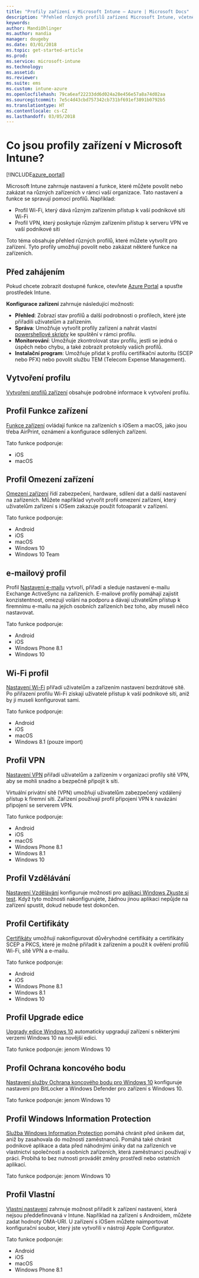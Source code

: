 ```yaml
---
title: "Profily zařízení v Microsoft Intune – Azure | Microsoft Docs"
description: "Přehled různých profilů zařízení Microsoft Intune, včetně funkcí, omezení, e-mailu, Wi-Fi, VPN, vzdělávání, certifikátů, upgradu Windows 10, BitLockeru a Windows Defenderu, Windows Information Protection a nastavení konfigurace vlastních zařízení na portálu Azure Portal Tento profil použijte ke správě a ochraně dat a zařízení ve vaší společnosti."
keywords: 
author: MandiOhlinger
ms.author: mandia
manager: dougeby
ms.date: 03/01/2018
ms.topic: get-started-article
ms.prod: 
ms.service: microsoft-intune
ms.technology: 
ms.assetid: 
ms.reviewer: 
ms.suite: ems
ms.custom: intune-azure
ms.openlocfilehash: 79ca6eaf22233dd6d024a28e456e57a8a74d02aa
ms.sourcegitcommit: 7e5c4d43cbd757342cb731bf691ef3891b0792b5
ms.translationtype: HT
ms.contentlocale: cs-CZ
ms.lasthandoff: 03/05/2018
---
```

# <a name="what-are-microsoft-intune-device-profiles"></a>Co jsou profily zařízení v Microsoft Intune?

[!INCLUDE[azure_portal](./includes/azure_portal.md)]

Microsoft Intune zahrnuje nastavení a funkce, které můžete povolit nebo zakázat na různých zařízeních v rámci vaší organizace. Tato nastavení a funkce se spravují pomocí profilů. Například: 

- Profil Wi-Fi, který dává různým zařízením přístup k vaší podnikové síti Wi-Fi
- Profil VPN, který poskytuje různým zařízením přístup k serveru VPN ve vaší podnikové síti

Toto téma obsahuje přehled různých profilů, které můžete vytvořit pro zařízení. Tyto profily umožňují povolit nebo zakázat některé funkce na zařízeních.

## <a name="before-you-begin"></a>Před zahájením
Pokud chcete zobrazit dostupné funkce, otevřete [Azure Portal](https://portal.azure.com) a spusťte prostředek Intune. 

**Konfigurace zařízení** zahrnuje následující možnosti:

- **Přehled**: Zobrazí stav profilů a další podrobnosti o profilech, které jste přiřadili uživatelům a zařízením.
- **Správa**: Umožňuje vytvořit profily zařízení a nahrát vlastní [powershellové skripty](intune-management-extension.md) ke spuštění v rámci profilu.
- **Monitorování**: Umožňuje zkontrolovat stav profilu, jestli se jedná o úspěch nebo chybu, a také zobrazit protokoly vašich profilů.
- **Instalační program**: Umožňuje přidat k profilu certifikační autoritu (SCEP nebo PFX) nebo povolit službu TEM (Telecom Expense Management).

## <a name="create-the-profile"></a>Vytvoření profilu

[Vytvoření profilů zařízení](device-profile-create.md) obsahuje podrobné informace k vytvoření profilu. 

## <a name="device-features-profile"></a>Profil Funkce zařízení

[Funkce zařízení](device-features-configure.md) ovládají funkce na zařízeních s iOSem a macOS, jako jsou třeba AirPrint, oznámení a konfigurace sdílených zařízení.

Tato funkce podporuje:  
- iOS 
- macOS

## <a name="device-restrictions-profile"></a>Profil Omezení zařízení
[Omezení zařízení](device-restrictions-configure.md) řídí zabezpečení, hardware, sdílení dat a další nastavení na zařízeních. Můžete například vytvořit profil omezení zařízení, který uživatelům zařízení s iOSem zakazuje použít fotoaparát v zařízení. 

Tato funkce podporuje: 

- Android
- iOS
- macOS
- Windows 10
- Windows 10 Team

## <a name="email-profile"></a>e-mailový profil
Profil [Nastavení e-mailu](email-settings-configure.md) vytvoří, přiřadí a sleduje nastavení e-mailu Exchange ActiveSync na zařízeních. E-mailové profily pomáhají zajistit konzistentnost, omezují volání na podporu a dávají uživatelům přístup k firemnímu e-mailu na jejich osobních zařízeních bez toho, aby museli něco nastavovat. 

Tato funkce podporuje: 

- Android
- iOS
- Windows Phone 8.1
- Windows 10

## <a name="wi-fi-profile"></a>Wi-Fi profil
[Nastavení Wi-Fi](wi-fi-settings-configure.md) přiřadí uživatelům a zařízením nastavení bezdrátové sítě. Po přiřazení profilu Wi-Fi získají uživatelé přístup k vaší podnikové síti, aniž by ji museli konfigurovat sami. 

Tato funkce podporuje: 

- Android
- iOS
- macOS
- Windows 8.1 (pouze import)

## <a name="vpn-profile"></a>Profil VPN
[Nastavení VPN](vpn-settings-configure.md) přiřadí uživatelům a zařízením v organizaci profily sítě VPN, aby se mohli snadno a bezpečně připojit k síti. 

Virtuální privátní sítě (VPN) umožňují uživatelům zabezpečený vzdálený přístup k firemní síti. Zařízení používají profil připojení VPN k navázání připojení se serverem VPN. 

Tato funkce podporuje: 

- Android
- iOS
- macOS
- Windows Phone 8.1
- Windows 8.1
- Windows 10

## <a name="education-profile"></a>Profil Vzdělávání
[Nastavení Vzdělávání](education-settings-configure.md) konfiguruje možnosti pro [aplikaci Windows Zkuste si test](https://education.microsoft.com/gettrained/win10takeatest). Když tyto možnosti nakonfigurujete, žádnou jinou aplikaci nepůjde na zařízení spustit, dokud nebude test dokončen.

## <a name="certificates-profile"></a>Profil Certifikáty
[Certifikáty](certificates-configure.md) umožňují nakonfigurovat důvěryhodné certifikáty a certifikáty SCEP a PKCS, které je možné přiřadit k zařízením a použít k ověření profilů Wi-Fi, sítě VPN a e-mailu.

Tato funkce podporuje: 

- Android
- iOS
- Windows Phone 8.1
- Windows 8.1
- Windows 10

## <a name="edition-upgrade-profile"></a>Profil Upgrade edice
[Upgrady edice Windows 10](edition-upgrade-configure-windows-10.md) automaticky upgradují zařízení s některými verzemi Windows 10 na novější edici.

Tato funkce podporuje: jenom Windows 10

## <a name="endpoint-protection-profile"></a>Profil Ochrana koncového bodu
[Nastavení služby Ochrana koncového bodu pro Windows 10](endpoint-protection-windows-10.md) konfiguruje nastavení pro BitLocker a Windows Defender pro zařízení s Windows 10.

Tato funkce podporuje: jenom Windows 10

## <a name="windows-information-protection-profile"></a>Profil Windows Information Protection
[Služba Windows Information Protection](windows-information-protection-configure.md) pomáhá chránit před únikem dat, aniž by zasahovala do možností zaměstnanců. Pomáhá také chránit podnikové aplikace a data před náhodnými úniky dat na zařízeních ve vlastnictví společnosti a osobních zařízeních, která zaměstnanci používají v práci. Probíhá to bez nutnosti provádět změny prostředí nebo ostatních aplikací.

Tato funkce podporuje: jenom Windows 10

## <a name="custom-profile"></a>Profil Vlastní
[Vlastní nastavení](custom-settings-configure.md) zahrnuje možnost přiřadit k zařízení nastavení, která nejsou předdefinovaná v Intune. Například na zařízení s Androidem, můžete zadat hodnoty OMA-URI. U zařízení s iOSem můžete naimportovat konfigurační soubor, který jste vytvořili v nástroji Apple Configurator. 

Tato funkce podporuje: 

- Android
- iOS
- macOS
- Windows Phone 8.1